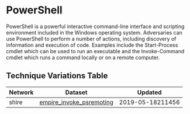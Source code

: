 # PowerShell

PowerShell is a powerful interactive command-line interface and scripting environment included in the Windows operating system. Adversaries can use PowerShell to perform a number of actions, including discovery of information and execution of code. Examples include the Start-Process cmdlet which can be used to run an executable and the Invoke-Command cmdlet which runs a command locally or on a remote computer.

## Technique Variations Table

| Network | Dataset | Updated |
| ------- | --------- | ------- |
| shire | [empire_invoke_psremoting](./empire_invoke_psremoting.md) | 2019-05-18211456 |